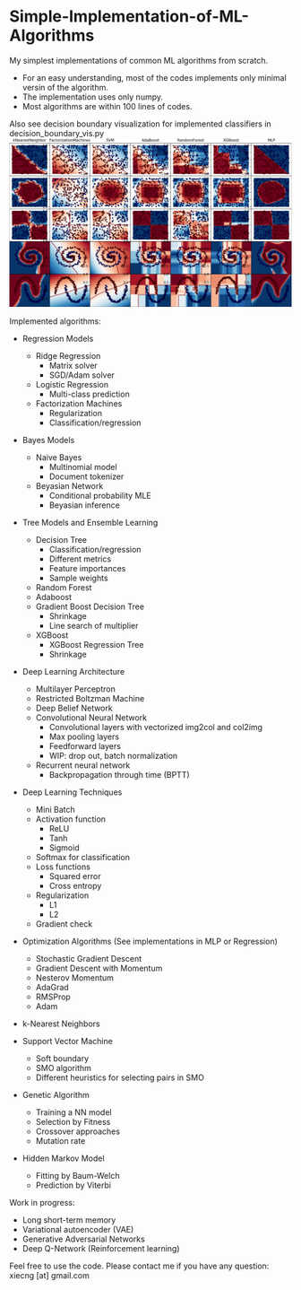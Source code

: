 # Simple-Implementation-of-ML-Algorithms
My simplest implementations of common ML algorithms from scratch.
- For an easy understanding, most of the codes implements only minimal versin of the algorithm.
- The implementation uses only numpy.
- Most algorithms are within 100 lines of codes.

Also see decision boundary visualization for implemented classifiers in decision_boundary_vis.py
![supervised_model](supervised_model.png)

Implemented algorithms:

* Regression Models
    * Ridge Regression
        * Matrix solver
        * SGD/Adam solver
    * Logistic Regression
        * Multi-class prediction
    * Factorization Machines
        * Regularization
        * Classification/regression

* Bayes Models
    * Naive Bayes
        * Multinomial model
        * Document tokenizer
    * Beyasian Network
        * Conditional probability MLE
        * Beyasian inference

* Tree Models and Ensemble Learning
    * Decision Tree
        * Classification/regression
        * Different metrics
        * Feature importances
        * Sample weights
    * Random Forest
    * Adaboost
    * Gradient Boost Decision Tree
        * Shrinkage
        * Line search of multiplier
    * XGBoost
        * XGBoost Regression Tree
        * Shrinkage

* Deep Learning Architecture
    * Multilayer Perceptron
    * Restricted Boltzman Machine
    * Deep Belief Network
    * Convolutional Neural Network
        * Convolutional layers with vectorized img2col and col2img
        * Max pooling layers
        * Feedforward layers
        * WIP: drop out, batch normalization
    * Recurrent neural network
        * Backpropagation through time (BPTT)

* Deep Learning Techniques
    * Mini Batch
    * Activation function
        * ReLU
        * Tanh
        * Sigmoid
    * Softmax for classification
    * Loss functions
        * Squared error
        * Cross entropy
    * Regularization
        * L1
        * L2
    * Gradient check

* Optimization Algorithms (See implementations in MLP or Regression)
	* Stochastic Gradient Descent
	* Gradient Descent with Momentum
	* Nesterov Momentum
	* AdaGrad
	* RMSProp
	* Adam

* k-Nearest Neighbors

* Support Vector Machine
    * Soft boundary
    * SMO algorithm
    * Different heuristics for selecting pairs in SMO

* Genetic Algorithm
    * Training a NN model
    * Selection by Fitness
    * Crossover approaches
    * Mutation rate

* Hidden Markov Model
    * Fitting by Baum-Welch
    * Prediction by Viterbi

Work in progress:
* Long short-term memory
* Variational autoencoder (VAE)
* Generative Adversarial Networks
* Deep Q-Network (Reinforcement learning)

Feel free to use the code. Please contact me if you have any question: xiecng [at] gmail.com